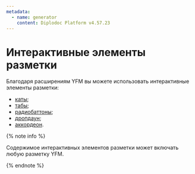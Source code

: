 ```yaml
---
metadata:
  - name: generator
    content: Diplodoc Platform v4.57.23
---
```

# Интерактивные элементы разметки

Благодаря расширениям YFM вы можете использовать интерактивные элементы разметки:

- [каты](./cuts.md);
- [табы](./tabs.md);
- [радиобаттоны](./radio.md);
- [дропдаун](./dropdawn.md);
- [аккордеон](./accordion.md).

{% note info %}

Содержимое интерактивных элементов разметки может включать любую разметку YFM.

{% endnote %}